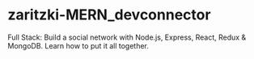# zaritzki-MERN_devconnector
Full Stack: Build a social network with Node.js, Express, React, Redux &amp; MongoDB. Learn how to put it all together.
